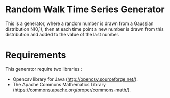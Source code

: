 # Random Walk Time Series Generator
This is a generator, where a random number is drawn from a Gaussian distribution N(0,1), then at each time point a new number is drawn from this distribution and added to the value of the last number.

# Requirements

This generator require two libraries :
- Opencsv library for Java (http://opencsv.sourceforge.net/).
- The Apache Commons Mathematics Library (https://commons.apache.org/proper/commons-math/).
